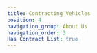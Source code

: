 ```yaml
---
title: Contracting Vehicles
position: 4
navigation_group: About Us
navigation_order: 3
Has Contract List: true
---
```


